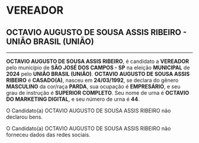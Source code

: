 # VEREADOR
## OCTAVIO AUGUSTO DE SOUSA ASSIS RIBEIRO - UNIÃO BRASIL (UNIÃO)
---
**OCTAVIO AUGUSTO DE SOUSA ASSIS RIBEIRO**, é candidato a **VEREADOR** pelo município de **SÃO JOSÉ DOS CAMPOS - SP** na eleição **MUNICIPAL** de **2024** pelo **UNIÃO BRASIL (UNIÃO)**.
**OCTAVIO AUGUSTO DE SOUSA ASSIS RIBEIRO** é **CASADO(A)**, nasceu em **24/03/1992**, se declara do gênero **MASCULINO** da cor/raça **PARDA**, sua ocupação é **EMPRESÁRIO**, e seu grau de instrução é **SUPERIOR COMPLETO**.
Seu nome de urna é **OCTAVIO DO MARKETING DIGITAL**, e seu número de urna é **44**.

O Candidato(a) OCTAVIO AUGUSTO DE SOUSA ASSIS RIBEIRO não declarou bens.


O Candidato(a) OCTAVIO AUGUSTO DE SOUSA ASSIS RIBEIRO não forneceu dados das redes sociais.